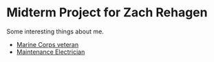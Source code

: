 # Midterm Project for Zach Rehagen

Some interesting things about me.

* [Marine Corps veteran](marines.com)
* [Maintenance Electrician](https://www.ziprecruiter.com/hiring/job-description-template/maintenance-electrician)
